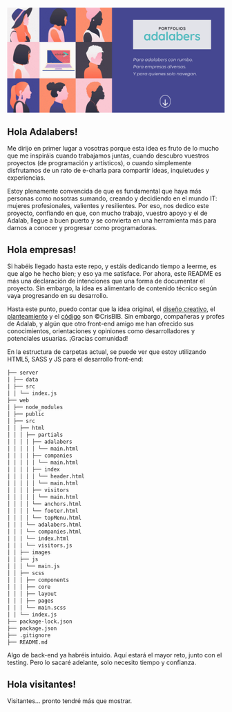 <!-- ![image-in-local](./web/public/assets/images/portada.png) -->

<!-- ![image-in-dev](https://github.com/CrisBIB/portfolio-women-tech/blob/dev/web/src/images/portada.png) -->

![image-in master](https://github.com/CrisBIB/portfolio-women-tech/blob/master/web/src/images/portada.png)

## Hola Adalabers!

Me dirijo en primer lugar a vosotras porque esta idea es fruto de lo mucho que me inspiráis cuando trabajamos juntas, cuando descubro vuestros proyectos (de programación y artísticos), o cuando simplemente disfrutamos de un rato de e-charla para compartir ideas, inquietudes y experiencias.

Estoy plenamente convencida de que es fundamental que haya más personas como nosotras sumando, creando y decidiendo en el mundo IT: mujeres profesionales, valientes y resilientes. Por eso, nos dedico este proyecto, confiando en que, con mucho trabajo, vuestro apoyo y el de Adalab, llegue a buen puerto y se convierta en una herramienta más para darnos a conocer y progresar como programadoras.

## Hola empresas!

Si habéis llegado hasta este repo, y estáis dedicando tiempo a leerme, es que algo he hecho bien; y eso ya me satisface. Por ahora, este README es más una declaración de intenciones que una forma de documentar el proyecto. Sin embargo, la idea es alimentarlo de contenido técnico según vaya progresando en su desarrollo.

Hasta este punto, puedo contar que la idea original, el [diseño creativo](https://www.canva.com/design/DAEYKV2pubY/DDNXDQA-H0fgJRz2_3Cukg/watch?utm_content=DAEYKV2pubY&utm_campaign=designshare&utm_medium=link&utm_source=sharebutton), el [planteamiento](https://www.canva.com/design/DAEahIQhW34/WuqfFapgLl14bHB92lVjCA/view?utm_content=DAEahIQhW34&utm_campaign=designshare&utm_medium=link&utm_source=sharebutton) y el [código](https://github.com/CrisBIB/portfolio-women-tech/tree/dev/web/src) son ©CrisBIB. Sin embargo, compañeras y profes de Adalab, y algún que otro front-end amigo me han ofrecido sus conocimientos, orientaciones y opiniones como desarrolladores y potenciales usuarias. ¡Gracias comunidad!

En la estructura de carpetas actual, se puede ver que estoy utilizando HTML5, SASS y JS para el desarrollo front-end:

    ├── server
    │ ├── data
    │ ├── src
    │ │ └── index.js
    ├── web
    │ ├── node_modules
    │ ├── public
    │ ├── src
    │ │ ├── html
    │ │ │ ├── partials
    │ │ │ │ ├── adalabers
    │ │ │ │ │ └── main.html
    │ │ │ │ ├── companies
    │ │ │ │ │ └── main.html
    │ │ │ │ ├── index
    │ │ │ │ │ └── header.html
    │ │ │ │ │ └── main.html
    │ │ │ │ ├── visitors
    │ │ │ │ │ └── main.html
    │ │ │ │ └── anchors.html
    │ │ │ │ └── footer.html
    │ │ │ │ └── topMenu.html
    │ │ │ └── adalabers.html
    │ │ │ └── companies.html
    │ │ │ └── index.html
    │ │ │ └── visitors.js
    │ │ ├── images
    │ │ ├── js
    │ │ │ └── main.js
    │ │ ├── scss
    │ │ │ ├── components
    │ │ │ ├── core
    │ │ │ ├── layout
    │ │ │ ├── pages
    │ │ │ └── main.scss
    │ │ └── index.js
    ├── package-lock.json
    ├── package.json
    ├── .gitignore
    ├── README.md

Algo de back-end ya habréis intuido. Aquí estará el mayor reto, junto con el testing. Pero lo sacaré adelante, solo necesito tiempo y confianza.

## Hola visitantes!

Visitantes... pronto tendré más que mostrar.

<!--Delicious Profile Card

 Si quieres instalar y ejecutar el proyecto completo, sigue los siguientes pasos:

1. Clona este repositorio
2. Entra en la carpeta raíz
3. Ejecuta en la terminal `npm install`
4. Para lanzar el proyecto: ejecuta en la terminal `npm start` o `npm run dev`
   Si quieres probar o modificar la parte del front-end con React:
5. Entra en la carpeta `/web/`
6. Ejecuta npm install
7. Para lanzar sólo la parte front-end del proyecto, ejecuta `npm start` dentro de la carpeta `/web/` -->
